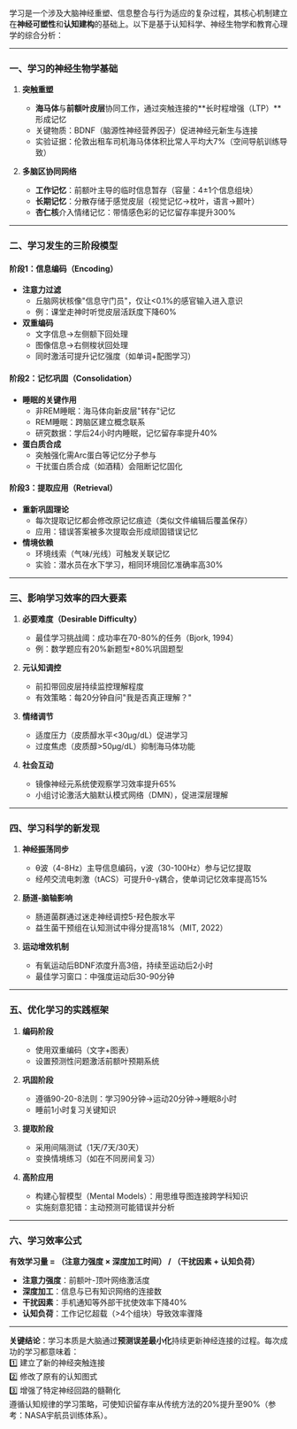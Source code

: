 学习是一个涉及大脑神经重塑、信息整合与行为适应的复杂过程，其核心机制建立在**神经可塑性**和**认知建构**的基础上。以下是基于认知科学、神经生物学和教育心理学的综合分析：

---

### **一、学习的神经生物学基础**
1. **突触重塑**  
   - **海马体**与**前额叶皮层**协同工作，通过突触连接的**长时程增强（LTP）**形成记忆  
   - 关键物质：BDNF（脑源性神经营养因子）促进神经元新生与连接  
   - 实验证据：伦敦出租车司机海马体体积比常人平均大7%（空间导航训练导致）

2. **多脑区协同网络**  
   - **工作记忆**：前额叶主导的临时信息暂存（容量：4±1个信息组块）  
   - **长期记忆**：分散存储于感觉皮层（视觉记忆→枕叶，语言→颞叶）  
   - **杏仁核**介入情绪记忆：带情感色彩的记忆留存率提升300%

---

### **二、学习发生的三阶段模型**
#### **阶段1：信息编码（Encoding）**
- **注意力过滤**  
  - 丘脑网状核像"信息守门员"，仅让<0.1%的感官输入进入意识  
  - 例：课堂走神时听觉皮层活跃度下降60%
- **双重编码**  
  - 文字信息→左侧额下回处理  
  - 图像信息→右侧梭状回处理  
  - 同时激活可提升记忆强度（如单词+配图学习）

#### **阶段2：记忆巩固（Consolidation）**
- **睡眠的关键作用**  
  - 非REM睡眠：海马体向新皮层"转存"记忆  
  - REM睡眠：跨脑区建立概念联系  
  - 研究数据：学后24小时内睡眠，记忆留存率提升40%
- **蛋白质合成**  
  - 突触强化需Arc蛋白等记忆分子参与  
  - 干扰蛋白质合成（如酒精）会阻断记忆固化

#### **阶段3：提取应用（Retrieval）**
- **重新巩固理论**  
  - 每次提取记忆都会修改原记忆痕迹（类似文件编辑后覆盖保存）  
  - 应用：错误答案被多次提取会形成顽固错误记忆
- **情境依赖**  
  - 环境线索（气味/光线）可触发关联记忆  
  - 实验：潜水员在水下学习，相同环境回忆准确率高30%

---

### **三、影响学习效率的四大要素**
1. **必要难度（Desirable Difficulty）**  
   - 最佳学习挑战阈：成功率在70-80%的任务（Bjork, 1994）  
   - 例：数学题应有20%新题型+80%巩固题型

2. **元认知调控**  
   - 前扣带回皮层持续监控理解程度  
   - 有效策略：每20分钟自问"我是否真正理解？"

3. **情绪调节**  
   - 适度压力（皮质醇水平<30μg/dL）促进学习  
   - 过度焦虑（皮质醇>50μg/dL）抑制海马体功能

4. **社会互动**  
   - 镜像神经元系统使观察学习效率提升65%  
   - 小组讨论激活大脑默认模式网络（DMN），促进深层理解

---

### **四、学习科学的新发现**
1. **神经振荡同步**  
   - θ波（4-8Hz）主导信息编码，γ波（30-100Hz）参与记忆提取  
   - 经颅交流电刺激（tACS）可提升θ-γ耦合，使单词记忆效率提高15%

2. **肠道-脑轴影响**  
   - 肠道菌群通过迷走神经调控5-羟色胺水平  
   - 益生菌干预组在认知测试中得分提高18%（MIT, 2022）

3. **运动增效机制**  
   - 有氧运动后BDNF浓度升高3倍，持续至运动后2小时  
   - 最佳学习窗口：中强度运动后30-90分钟

---

### **五、优化学习的实践框架**
1. **编码阶段**  
   - 使用双重编码（文字+图表）  
   - 设置预测性问题激活前额叶预期系统

2. **巩固阶段**  
   - 遵循90-20-8法则：学习90分钟→运动20分钟→睡眠8小时  
   - 睡前1小时复习关键知识

3. **提取阶段**  
   - 采用间隔测试（1天/7天/30天）  
   - 变换情境练习（如在不同房间复习）

4. **高阶应用**  
   - 构建心智模型（Mental Models）：用思维导图连接跨学科知识  
   - 实施刻意犯错：主动预测可能错误并分析

---

### **六、学习效率公式**
**有效学习量 = （注意力强度 × 深度加工时间） / （干扰因素 + 认知负荷）**

- **注意力强度**：前额叶-顶叶网络激活度  
- **深度加工**：信息与已有知识网络的连接数  
- **干扰因素**：手机通知等外部干扰使效率下降40%  
- **认知负荷**：工作记忆超载（>4个组块）导致效率骤降

---

**关键结论**：学习本质是大脑通过**预测误差最小化**持续更新神经连接的过程。每次成功的学习都意味着：  
1️⃣ 建立了新的神经突触连接  
2️⃣ 修改了原有的认知图式  
3️⃣ 增强了特定神经回路的髓鞘化  
遵循认知规律的学习策略，可使知识留存率从传统方法的20%提升至90%（参考：NASA宇航员训练体系）。